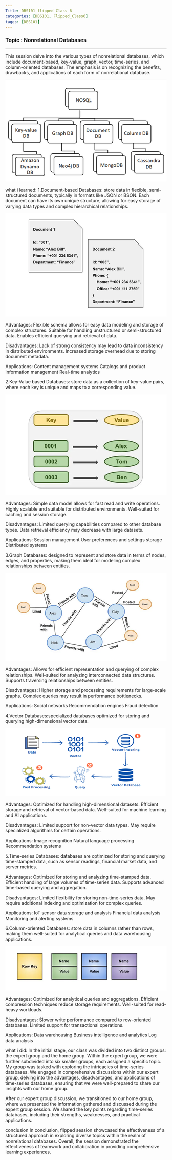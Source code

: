 ```yaml
---
Title: DBS101 flipped Class 6
categories: [DBS101, Flipped_Class6]
tages: [DBS101]
---
```


### Topic : Nonrelational Databases
----

This session delve into the various types of nonrelational databases, which include document-based, key-value, graph, vector, time-series, and column-oriented databases. The emphasis is on recognizing the benefits, drawbacks, and applications of each form of nonrelational database.

![alt text](../image5.png)
 
what i learned:
1.Document-based Databases: store data in flexible, semi-structured documents, typically in formats like JSON or BSON. Each document can have its own unique structure, allowing for easy storage of varying data types and complex hierarchical relationships.

![alt text](../image2.png)

Advantages:
Flexible schema allows for easy data modeling and storage of complex structures.
Suitable for handling unstructured or semi-structured data.
Enables efficient querying and retrieval of data.

Disadvantages:
Lack of strong consistency may lead to data inconsistency in distributed environments.
Increased storage overhead due to storing document metadata.

Applications:
Content management systems
Catalogs and product information management
Real-time analytics

2.Key-Value based Databases: store data as a collection of key-value pairs, where each key is unique and maps to a corresponding value.

![alt text](../image1.png)

Advantages:
Simple data model allows for fast read and write operations.
Highly scalable and suitable for distributed environments.
Well-suited for caching and session storage.

Disadvantages:
Limited querying capabilities compared to other database types.
Data retrieval efficiency may decrease with large datasets.

Applications:
Session management
User preferences and settings storage
Distributed systems

3.Graph Databases: designed to represent and store data in terms of nodes, edges, and properties, making them ideal for modeling complex relationships between entities. 

![alt text](../image3.png)

Advantages:
Allows for efficient representation and querying of complex relationships.
Well-suited for analyzing interconnected data structures.
Supports traversing relationships between entities.

Disadvantages:
Higher storage and processing requirements for large-scale graphs.
Complex queries may result in performance bottlenecks.

Applications:
Social networks
Recommendation engines
Fraud detection

4.Vector Databases:specialized databases optimized for storing and querying high-dimensional vector data. 

![alt text](../image6.png)

Advantages:
Optimized for handling high-dimensional datasets.
Efficient storage and retrieval of vector-based data.
Well-suited for machine learning and AI applications.

Disadvantages:
Limited support for non-vector data types.
May require specialized algorithms for certain operations.

Applications:
Image recognition
Natural language processing
Recommendation systems

5.Time-series Databases: databases are optimized for storing and querying time-stamped data, such as sensor readings, financial market data, and server metrics. 

Advantages:
Optimized for storing and analyzing time-stamped data.
Efficient handling of large volumes of time-series data.
Supports advanced time-based querying and aggregation.

Disadvantages:
Limited flexibility for storing non-time-series data.
May require additional indexing and optimization for complex queries.

Applications:
IoT sensor data storage and analysis
Financial data analysis
Monitoring and alerting systems

6.Column-oriented Databases: store data in columns rather than rows, making them well-suited for analytical queries and data warehousing applications.

![alt text](../image4.png)

Advantages:
Optimized for analytical queries and aggregations.
Efficient compression techniques reduce storage requirements.
Well-suited for read-heavy workloads.

Disadvantages:
Slower write performance compared to row-oriented databases.
Limited support for transactional operations.

Applications:
Data warehousing
Business intelligence and analytics
Log data analysis

what i did:
In the initial stage, our class was divided into two distinct groups: the expert group and the home group. Within the expert group, we were further subdivided into six smaller groups, each assigned a specific topic. My group was tasked with exploring the intricacies of time-series databases. We engaged in comprehensive discussions within our expert group, delving into the advantages, disadvantages, and applications of time-series databases, ensuring that we were well-prepared to share our insights with our home group.

After our expert group discussion, we transitioned to our home group, where we presented the information gathered and discussed during the expert group session. We shared the key points regarding time-series databases, including their strengths, weaknesses, and practical applications.

conclusion
In conclusion, flipped session showcased the effectiveness of a structured approach in exploring diverse topics within the realm of nonrelational databases. Overall, the session demonstrated the effectiveness of teamwork and collaboration in providing comprehensive learning experiences.